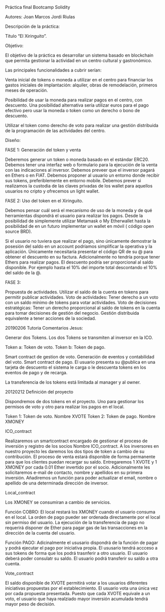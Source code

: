 Práctica final Bootcamp Solidity


Autores:
Joan Marcos
Jordi Riulas

Descripción de la práctica:

Título “El Xiringuito”.

Objetivo:

El objetivo de la práctica es desarrollar un sistema basado en blockchain que permita gestionar la actividad en un centro cultural y gastronómico.

Las principales funcionalidades a cubrir serían:

Venta inicial de tokens o moneda a utilizar en el centro para financiar los gastos iniciales de implantación: alquiler, obras de remodelación, primeros meses de operación.

Posibilidad de usar la moneda para realizar pagos en el centro, con descuento. Una posibilidad alternativa sería utilizar euros para el pago efectivo pero usar la moneda o token como un derecho o bono de descuento.
 
Utilizar el token como derecho de voto para realizar una gestión distribuida de la programación de las actividades del centro. 


Diseño:

FASE 1: Generación del token y venta

Deberemos generar un token o moneda basado en el estándar ERC20.
Debemos tener una interfaz web o formulario para la ejecución de la venta con las indicaciones al inversor.
Debemos preveer que el inversor pagará en Ethers o en FIAT.
Debemos proponer al usuario un entorno donde recibir sus tokens, preferiblemente en entorno mobile.
Debemos prever si realizamos la custodia de las claves privadas de los wallet para aquellos usuarios no cripto y ofrecemos un light wallet.

FASE 2: Uso del token en el Xiringuito.

Debemos pensar cuál será el mecanismo de uso de la moneda y de qué herramientas dispondrá el usuario para realizar los pagos. Desde la posibilidad de simplemente utilizar Metamask o My Etherwallet hasta la posibilidad de en un futuro implementar un wallet en móvil ( código open source BRD).

Si el usuario no tuviera que realizar el pago, sino únicamente demostrar la posesión del saldo en un account podríamos simplificar la operativa y la aplicación. Únicamente necesitaría presentar el código QR de su @ para obtener el descuento en su factura. Adicionalmente no tendría porque tener Ethers para realizar pagos. El descuento podría ser proporcional al saldo disponible. Por ejemplo hasta el 10% del importe total descontando el 10% del saldo de la @.

FASE 3:

Propuesta de actividades. Utilizar el saldo de la cuenta en tokens para permitir publicar actividades.
Voto de actividades: Tener derecho a un voto con un saldo mínimo de tokens para votar actividades.
Voto de decisiones estratégicas: Tener un derecho proporcional al saldo de tokens en la cuenta para tomar decisiones de gestión del negocio. Gestión distribuida equivalente a tener acciones de la sociedad.


20190206 Tutoria Comentarios Jesus:

Generar dos Tokens. Los dos Tokens se transmiten al inversor en la ICO.

Token a: Token de voto.
Token b: Token de pago.

Smart contract de gestion de voto. Generación de eventos y contabilidad del voto.
Smart contract de pago. El usuario presenta su @publica en una tarjeta de descuento el sistema le carga o le descuenta tokens en los eventos de pago y de recarga.

La transferencia de los tokens está limitada al manager y al owner.


20120212 Definición del proyecto

Dispondremos de dos tokens en el proyecto. Uno para gestionar los permisos de voto y otro para realizar los pagos en el local.

Token 1: Token de voto. Nombre XVOTE
Token 2: Token de pago. Nombre XMONEY

ICO_contract

Realizaremos un smartcontract encargado de gestionar el proceso de inversión y registro de los socios Nombre ICO_contract.
A los inversores en nuestro proyecto les daremos los dos tipos de token a cambio de su contribución. El proceso de venta estará disponible de forma permanente para que los clientes puedan recargar su saldo.
Entregaremos  1 XVOTE y 1 XMONEY por cada 0.01 Ether invertido por el socio. Adicionalmente les solicitaremos e-mail de contacto, nombre y apellidos en su primera inversión.
Añadiremos un función para poder actualizar el email, nombre o apellido de una determinada dirección de inversor.

Local_contract

Los XMONEY se consumiran a cambio de servicios.

Función COBRO: 
El local restará los XMONEY cuando el usuario consuma en el local. La orden de pago pueder ser ordenada directamente por el local sin permiso del usuario. La ejecución de la transferencia de pago no requerirá disponer de Ether para pagar gas de las transacciones en la dirección de la cuenta del usuario.

Función PAGO:
Adicinalmente el ususario dispondrá de la función de pagar y podrá ejecutar el pago por iniciativa propia.
El ususario tendrá accceso a sus tokens de forma que los podrá trasnferir a otro usuario.
El usuario deberá poder consulatr su saldo.
El usuario podrá transferir su saldo a otra cuenta.

Vote_contract

El saldo disponible de XVOTE permitirá votar a los usuarios diferentes iniciativas propuestas por el establecimiento. 
El usuario vota una única vez por cada propuesta presentada. Puesto que cada XVOTE equivale a un voto, el usuario que haya realziado mayor inversión acumulada tendrá mayor peso de decisión. 



